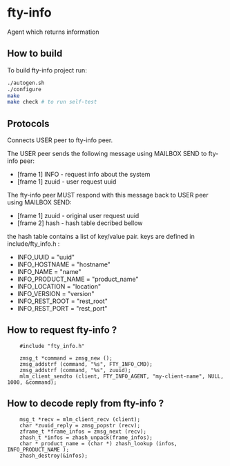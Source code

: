 # fty-info
Agent which returns information

## How to build

To build fty-info project run:

```bash
./autogen.sh
./configure
make
make check # to run self-test
```

## Protocols

Connects USER peer to fty-info peer.

The USER peer sends the following message using MAILBOX SEND to 
fty-info peer:
* [frame 1] INFO - request info about the system
* [frame 1] zuuid - user request uuid

The fty-info peer MUST respond with this message back to USER 
peer using MAILBOX SEND:
* [frame 1] zuuid - original user request uuid
* [frame 2] hash  - hash table decribed bellow

the hash table contains a list of key/value pair.
keys are defined in include/fty_info.h :
* INFO_UUID = "uuid"
* INFO_HOSTNAME = "hostname"
* INFO_NAME = "name"
* INFO_PRODUCT_NAME = "product_name"
* INFO_LOCATION = "location"
* INFO_VERSION = "version"
* INFO_REST_ROOT = "rest_root"
* INFO_REST_PORT = "rest_port"

## How to request fty-info ?
```
    #include "fty_info.h"

    zmsg_t *command = zmsg_new ();
    zmsg_addstrf (command, "%s", FTY_INFO_CMD);
    zmsg_addstrf (command, "%s", zuuid);
    mlm_client_sendto (client, FTY_INFO_AGENT, "my-client-name", NULL, 1000, &command);
```

## How to decode reply from fty-info ?
```
    msg_t *recv = mlm_client_recv (client);
    char *zuuid_reply = zmsg_popstr (recv);
    zframe_t *frame_infos = zmsg_next (recv);
    zhash_t *infos = zhash_unpack(frame_infos); 
    char * product_name = (char *) zhash_lookup (infos, INFO_PRODUCT_NAME );
    zhash_destroy(&infos);
```

